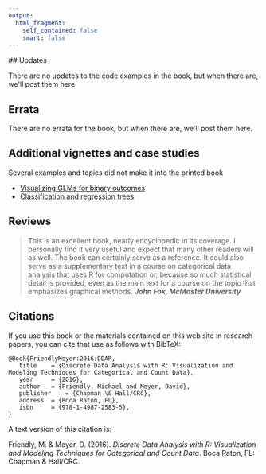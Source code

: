 ```yaml
---
output: 
  html_fragment:
    self_contained: false
    smart: false
---
```


<!-- generator: rmarkdown::render("other.md") -->

<div class="contents">
## Updates

There are no updates to the code examples in the book, but when there are, we'll post them here.

## Errata

There are no errata for the book, but when there are, we'll post them here.

## Additional vignettes and case studies

Several examples and topics did not make it into the printed book

* [Visualizing GLMs for binary outcomes](extra/titanic-glm-ex.pdf)
* [Classification and regression trees](extra/titanic-tree-ex.pdf)


## Reviews

>This is an excellent book, nearly encyclopedic in its coverage. I personally find it very useful and expect that many other readers will as well. The book can certainly serve as a reference. It could also serve as a supplementary text in a course on categorical data analysis that uses R for computation or, because so much statistical detail is provided, even as the main text for a course on the topic that emphasizes graphical methods. ___John Fox, McMaster University___

## Citations

If you use this book or the materials contained on this web site in research papers, you can cite that use as follows
with BibTeX:

```
@Book{FriendlyMeyer:2016:DDAR,
   title	= {Discrete Data Analysis with R: Visualization and Modeling Techniques for Categorical and Count Data},
   year		= {2016},
   author	= {Friendly, Michael and Meyer, David},
   publisher	= {Chapman \& Hall/CRC},
   address	= {Boca Raton, FL},
   isbn		= {978-1-4987-2583-5},
}

```
A text version of this citation is:

Friendly, M. & Meyer, D. (2016). *Discrete Data Analysis with R: Visualization and Modeling Techniques for Categorical and Count Data*. Boca Raton, FL: Chapman & Hall/CRC.
</div>
